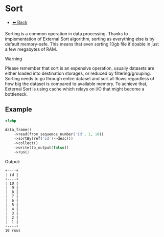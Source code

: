 # Sort

- [⬅️️ Back](core.md)

Sorting is a common operation in data processing.
Thanks to implementation of External Sort algorithm, sorting as everything else is by default memory-safe. 
This means that even sorting 10gb file if doable in just a few megabytes of RAM.

> [!WARNING]
> Please remember that sort is an expensive operation, usually datasets are either
> loaded into destination storages, or reduced by filtering/grouping.
> Sorting needs to go through entire dataset and sort all Rows regardless of how
> big the dataset is compared to available memory. To achieve that, External Sort is using cache which relays on I/O that might become a bottleneck.

## Example

```php
<?php 

data_frame()
    ->read(from_sequence_number('id', 1, 10))
    ->sortBy(ref('id')->desc())
    ->collect()
    ->write(to_output(false))
    ->run()
```

Output:

```console
+----+
| id |
+----+
| 10 |
|  9 |
|  8 |
|  7 |
|  6 |
|  5 |
|  4 |
|  3 |
|  2 |
|  1 |
+----+
10 rows
```